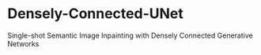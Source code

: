 # Densely-Connected-UNet
Single-shot Semantic Image Inpainting with Densely Connected Generative Networks
